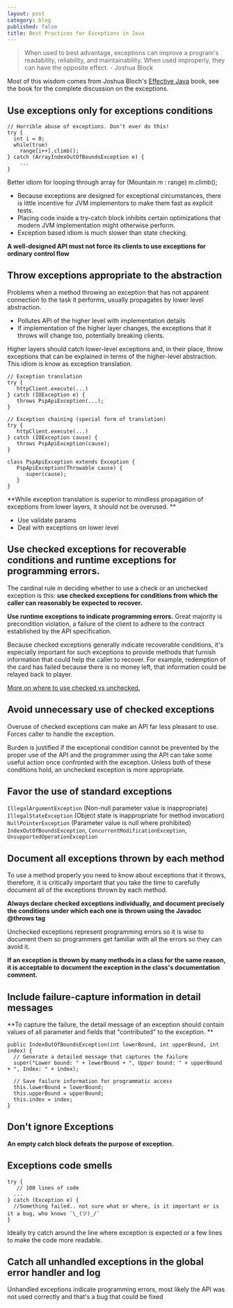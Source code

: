 ```yaml
---
layout: post
category: blog
published: false
title: Best Practices for Exceptions in Java
---
```

> When used to best advantage, exceptions can improve a program's readability, reliability, and maintainability. When used improperly, they can have the opposite effect. - Joshua Block

Most of this wisdom comes from Joshua Bloch's [Effective Java](https://amzn.to/2xamghn) book, see the book for the complete discussion on the exceptions. 

## Use exceptions only for exceptions conditions

```
// Horrible abuse of exceptions. Don't ever do this!
try {
  int i = 0;
  while(true)
    range[i++].climb();
} catch (ArrayIndexOutOfBoundsException e) {
	...
}
```

Better idiom for looping through array for (Mountain m : range) m.climb();

- Because exceptions are designed for exceptional circumstances, there is little incentive for JVM implementors to make them fast as explicit tests.
- Placing code inside a try-catch block inhibits certain optimizations that modern JVM implementation might otherwise perform.
- Exception based idiom is much slower than state checking.

**A well-designed API must not force its clients to use exceptions for ordinary control flow**

## Throw exceptions appropriate to the abstraction

Problems when a method throwing an exception that has not apparent connection to the task it performs, usually propagates by lower level abstraction.

- Pollutes API of the higher level with implementation details
- If implementation of the higher layer changes, the exceptions that it throws will change too, potentially breaking clients.

Higher layers should catch lower-level exceptions and, in their place, throw exceptions that can be explained in terms of the higher-level abstraction. This idiom is know as exception translation.

```
// Exception translation
try {
   httpClient.execute(...)
} catch (IOException e) {
   throws PspApiException(...);
}
```

```
// Exception chaining (special form of translation)
try {
   httpClient.execute(...)
} catch (IOException cause) {
   throws PspApiException(cause);
}

class PspApiException extends Exception {
   PspApiException(Throwable cause) {
      super(cause);
   }
}
```

**While exception translation is superior to mindless propagation of exceptions from lower layers, it should not be overused.
**

- Use validate params
- Deal with exceptions on lower level

## Use checked exceptions for recoverable conditions and runtime exceptions for programming errors.

The cardinal rule in deciding whether to use a check or an unchecked exception is this: **use checked exceptions for conditions from which the caller can reasonably be expected to recover.**

**Use runtime exceptions to indicate programming errors.** Great majority is precondition violation, a failure of the client to adhere to the contract established by the API specification.

Because checked exceptions generally indicate recoverable conditions, it's especially important for such exceptions to provide methods that furnish information that could help the caller to recover. For example, redemption of the card has failed because there is no money left, that information could be relayed back to player.

[More on where to use checked vs unchecked.](https://stackoverflow.com/questions/27578/when-to-choose-checked-and-unchecked-exceptions/19061110#19061110)

## Avoid unnecessary use of checked exceptions
Overuse of checked exceptions can make an API far less pleasant to use. Forces caller to handle the exception.

Burden is justified if the exceptional condition cannot be prevented by the proper use of the API and the programmer using the API can take some useful action once confronted with the exception. Unless both of these conditions hold, an unchecked exception is more appropriate.

## Favor the use of standard exceptions
`IllegalArgumentException` (Non-null parameter value is inappropriate) `IllegalStateException` (Object state is inappropriate for method invocation) `NullPointerException` (Parameter value is null where prohibited) `IndexOutOfBoundsException`, `ConcurrentModificationException`, `UnsupportedOperationException`

## Document all exceptions thrown by each method

To use a method properly you need to know about exceptions that it throws, therefore, it is critically important that you take the time to carefully document all of the exceptions thrown by each method.

**Always declare checked exceptions individually, and document precisely the conditions under which each one is thrown using the Javadoc @throws tag**

Unchecked exceptions represent programming errors so it is wise to document them so programmers get familiar with all the errors so they can avoid it.

**If an exception is thrown by many methods in a class for the same reason, it is acceptable to document the exception in the class's documentation comment.**

## Include failure-capture information in detail messages
**To capture the failure, the detail message of an exception should contain values of all parameter and fields that "contributed" to the exception.
**
```
public IndexOutOfBoundsException(int lowerBound, int upperBound, int index) {
  // Generate a detailed message that captures the failure
  super("Lower bound: " + lowerBound + ", Upper bound: " + upperBound + ", Index: " + index);

  // Save failure information for programmatic access
  this.lowerBound = lowerBound;
  this.upperBound = upperBound;
  this.index = index;
}
```

## Don't ignore Exceptions
**An empty catch block defeats the purpose of exception.**

## Exceptions code smells
```
try {
   // 100 lines of code
  ...
} catch (Exception e) {
  //Something failed.. not sure what or where, is it important or is it a bug, who knows ¯\_(ツ)_/¯
}
```
Ideally try catch around the line where exception is expected or a few lines to make the code more readable.

## Catch all unhandled exceptions in the global error handler and log
Unhandled exceptions indicate programming errors, most likely the API was not used correctly and that's a bug that could be fixed






